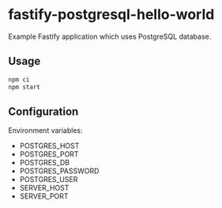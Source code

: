 # fastify-postgresql-hello-world

Example Fastify application which uses PostgreSQL database.

## Usage

```sh
npm ci
npm start
```

## Configuration

Environment variables:

- POSTGRES_HOST
- POSTGRES_PORT
- POSTGRES_DB
- POSTGRES_PASSWORD
- POSTGRES_USER
- SERVER_HOST
- SERVER_PORT
